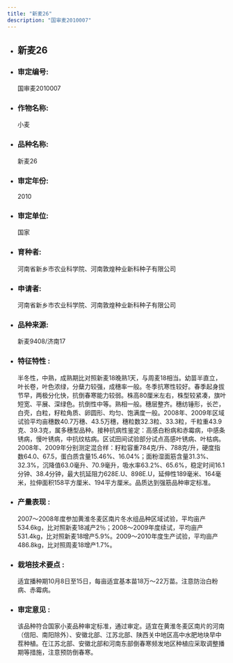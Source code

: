 ```yaml
---
title: "新麦26"
description: "国审麦2010007"
---
```

* ## 新麦26
* ###  审定编号:  
   国审麦2010007

*  ### 作物名称:  
   小麦

*   ###  品种名称: 
    新麦26

*   ### 审定年份: 
    2010

*   ### 审定单位:  
    国家

*   ### 育种者:  
    河南省新乡市农业科学院、河南敦煌种业新科种子有限公司

*   ### 申请者:  
    河南省新乡市农业科学院、河南敦煌种业新科种子有限公司

*   ### 品种来源:  
    新麦9408/济南17

*   ### 特征特性 : 
    半冬性，中熟，成熟期比对照新麦18晚熟1天，与周麦18相当。幼苗半直立，叶长卷，叶色浓绿，分蘖力较强，成穗率一般。冬季抗寒性较好。春季起身拔节早，两极分化快，抗倒春寒能力较弱。株高80厘米左右，株型较紧凑，旗叶短宽、平展、深绿色。抗倒性中等。熟相一般。穗层整齐。穗纺锤形，长芒，白壳，白粒，籽粒角质、卵圆形、均匀、饱满度一般。2008年、2009年区域试验平均亩穗数40.7万穗、43.5万穗，穗粒数32.3粒、33.3粒，千粒重43.9克、39.3克，属多穗型品种。接种抗病性鉴定：高感白粉病和赤霉病，中感条锈病，慢叶锈病，中抗纹枯病。区试田间试验部分试点高感叶锈病、叶枯病。2008年、2009年分别测定混合样：籽粒容重784克/升、788克/升，硬度指数64.0、67.5，蛋白质含量15.46%、16.04%；面粉湿面筋含量31.3%、32.3%，沉降值63.0毫升、70.9毫升，吸水率63.2%、65.6%，稳定时间16.1分钟、38.4分钟，最大抗延阻力628E.U、898E.U，延伸性189毫米、164毫米，拉伸面积158平方厘米、194平方厘米。品质达到强筋品种审定标准。

*   ### 产量表现 : 
    2007～2008年度参加黄淮冬麦区南片冬水组品种区域试验，平均亩产534.6kg，比对照新麦18减产2％；2008～2009年度续试，平均亩产531.4kg，比对照新麦18增产5.9%。2009～2010年度生产试验，平均亩产486.8kg，比对照周麦18增产1.7%。

*   ### 栽培技术要点 : 
    适宜播种期10月8日至15日，每亩适宜基本苗18万～22万苗。注意防治白粉病、赤霉病。

*   ### 审定意见 : 
    该品种符合国家小麦品种审定标准，通过审定。适宜在黄淮冬麦区南片的河南（信阳、南阳除外）、安徽北部、江苏北部、陕西关中地区高中水肥地块早中茬种植。在江苏北部、安徽北部和河南东部倒春寒频发地区种植应采取调整播期等措施，注意预防倒春寒。
